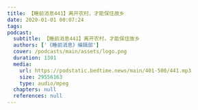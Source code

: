 ```yaml
---
title: 【睡前消息441】离开农村，才能保住故乡
date: 2020-01-01 00:07:24
tags:
podcast:
  subtitle: 【睡前消息441】离开农村，才能保住故乡
  authors: ['《睡前消息》编辑部']
  cover: /podcasts/main/assets/logo.png
  duration: 1301
  media:
    url: https://podstatic.bedtime.news/main/401-500/441.mp3
    size: 29556163
    type: audio/mpeg
  chapters: null
  references: null
---
```

